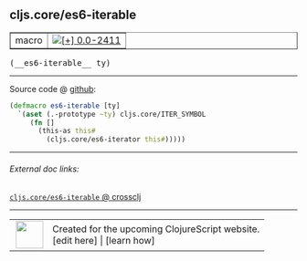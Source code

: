 ## cljs.core/es6-iterable



 <table border="1">
<tr>
<td>macro</td>
<td><a href="https://github.com/cljsinfo/cljs-api-docs/tree/0.0-2411"><img valign="middle" alt="[+] 0.0-2411" title="Added in 0.0-2411" src="https://img.shields.io/badge/+-0.0--2411-lightgrey.svg"></a> </td>
</tr>
</table>


 <samp>
(__es6-iterable__ ty)<br>
</samp>

---







Source code @ [github](https://github.com/clojure/clojurescript/blob/r2727/src/clj/cljs/core.clj#L1670-L1674):

```clj
(defmacro es6-iterable [ty]
  `(aset (.-prototype ~ty) cljs.core/ITER_SYMBOL
     (fn []
       (this-as this#
         (cljs.core/es6-iterator this#)))))
```

<!--
Repo - tag - source tree - lines:

 <pre>
clojurescript @ r2727
└── src
    └── clj
        └── cljs
            └── <ins>[core.clj:1670-1674](https://github.com/clojure/clojurescript/blob/r2727/src/clj/cljs/core.clj#L1670-L1674)</ins>
</pre>

-->

---



###### External doc links:

[`cljs.core/es6-iterable` @ crossclj](http://crossclj.info/fun/cljs.core/es6-iterable.html)<br>

---

 <table>
<tr><td>
<img valign="middle" align="right" width="48px" src="http://i.imgur.com/Hi20huC.png">
</td><td>
Created for the upcoming ClojureScript website.<br>
[edit here] | [learn how]
</td></tr></table>

[edit here]:https://github.com/cljsinfo/cljs-api-docs/blob/master/cljsdoc/cljs.core/es6-iterable.cljsdoc
[learn how]:https://github.com/cljsinfo/cljs-api-docs/wiki/cljsdoc-files

<!--

This information was too distracting to show to readers, but I'll leave it
commented here since it is helpful to:

- pretty-print the data used to generate this document
- and show how to retrieve that data



The API data for this symbol:

```clj
{:ns "cljs.core",
 :name "es6-iterable",
 :type "macro",
 :signature ["[ty]"],
 :source {:code "(defmacro es6-iterable [ty]\n  `(aset (.-prototype ~ty) cljs.core/ITER_SYMBOL\n     (fn []\n       (this-as this#\n         (cljs.core/es6-iterator this#)))))",
          :title "Source code",
          :repo "clojurescript",
          :tag "r2727",
          :filename "src/clj/cljs/core.clj",
          :lines [1670 1674]},
 :full-name "cljs.core/es6-iterable",
 :full-name-encode "cljs.core/es6-iterable",
 :history [["+" "0.0-2411"]]}

```

Retrieve the API data for this symbol:

```clj
;; from Clojure REPL
(require '[clojure.edn :as edn])
(-> (slurp "https://raw.githubusercontent.com/cljsinfo/cljs-api-docs/catalog/cljs-api.edn")
    (edn/read-string)
    (get-in [:symbols "cljs.core/es6-iterable"]))
```

-->
